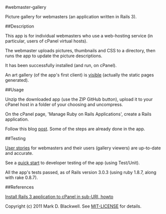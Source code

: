 #webmaster-gallery

Picture gallery for webmasters (an application written in Rails 3).

##Description

This app is for individual webmasters who use a web-hosting service (in particular, users of cPanel virtual hosts).

The webmaster uploads pictures, thumbnails and CSS to a directory, then runs the app to update the picture descriptions.

It has been successfully installed (and run, on cPanel).

An art gallery (of the app's first client) is [visible](http://www.meganamoss.com/webmas-gallery/) (actually the static pages generated).

##Usage

Unzip the downloaded app (use the ZIP GitHub button), upload it to your cPanel host in a folder of your choosing and uncompress.

On the cPanel page, 'Manage Ruby on Rails Applications', create a Rails application.

Follow this blog [post](http://markdblackwell.blogspot.com/2011/03/install-rails-3-application-to-cpanel_23.html). Some of the 
steps are already done in the app.

##Testing

[User stories](webmaster-gallery/blob/master/test/stories.txt) for webmasters and their users (gallery viewers) are up-to-date and accurate.

See a [quick start](webmaster-gallery/blob/master/test/quick-start.txt) to developer testing of the app (using Test/Unit).

All the app's tests passed, as of Rails version 3.0.3 (using ruby 1.8.7, along with rake 0.8.7).

##References

[Install Rails 3 application to cPanel in sub-URI, howto](http://markdblackwell.blogspot.com/2011/03/install-rails-3-application-to-cpanel_23.html)

Copyright (c) 2011 Mark D. Blackwell. See [MIT-LICENSE](webmaster-gallery/blob/master/MIT-LICENSE) for details.

